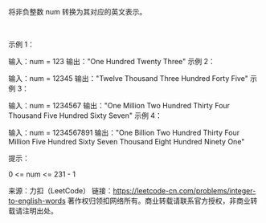 将非负整数 num 转换为其对应的英文表示。

 

示例 1：

输入：num = 123
输出："One Hundred Twenty Three"
示例 2：

输入：num = 12345
输出："Twelve Thousand Three Hundred Forty Five"
示例 3：

输入：num = 1234567
输出："One Million Two Hundred Thirty Four Thousand Five Hundred Sixty Seven"
示例 4：

输入：num = 1234567891
输出："One Billion Two Hundred Thirty Four Million Five Hundred Sixty Seven Thousand Eight Hundred Ninety One"
 

提示：

0 <= num <= 231 - 1

来源：力扣（LeetCode）
链接：https://leetcode-cn.com/problems/integer-to-english-words
著作权归领扣网络所有。商业转载请联系官方授权，非商业转载请注明出处。